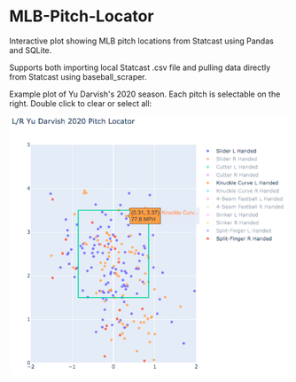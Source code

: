 # MLB-Pitch-Locator
Interactive plot showing MLB pitch locations from Statcast using Pandas and SQLite.

Supports both importing local Statcast .csv file and pulling data directly from Statcast using baseball_scraper.

Example plot of Yu Darvish's 2020 season. Each pitch is selectable on the right. Double click to clear or select all:

![Yu Darvish 2020](https://github.com/AaronHenry/MLB-Pitch-Locator/blob/main/PitchLocatorExample.png)



